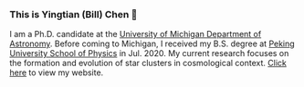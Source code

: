 ### This is Yingtian (Bill) Chen 👋 
I am a Ph.D. candidate at the [University of Michigan Department of Astronomy](https://lsa.umich.edu/astro). Before coming to Michigan, I received my B.S. degree at [Peking University School of Physics](https://www.phy.pku.edu.cn/) in Jul. 2020. My current research focuses on the formation and evolution of star clusters in cosmological context. [Click here](https://yingtianchen.com) to view my website.
